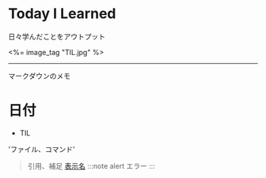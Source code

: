 # Today I Learned
日々学んだことをアウトプット

<%= image_tag "TIL.jpg" %>

- - -

マークダウンのメモ
# 日付
  - TIL

'ファイル、コマンド'
> 引用、補足
[表示名](URL)
:::note alert
エラー
:::

